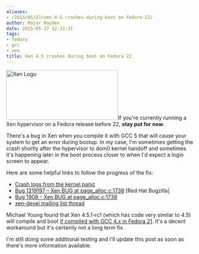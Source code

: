 ```yaml
---
aliases:
- /2015/05/27/xen-4-5-crashes-during-boot-on-fedora-22/
author: Major Hayden
date: 2015-05-27 12:33:21
tags:
- fedora
- gcc
- xen
title: Xen 4.5 crashes during boot on Fedora 22
---
```


[<img src="https://major.io/wp-content/uploads/2012/06/xen_logo_small-300x133.png" alt="Xen Logo" width="300" height="133" class="alignright size-medium wp-image-3397" srcset="https://major.io/wp-content/uploads/2012/06/xen_logo_small-300x133.png 300w, https://major.io/wp-content/uploads/2012/06/xen_logo_small.png 800w" sizes="(max-width: 300px) 100vw, 300px" />][1]If you're currently running a Xen hypervisor on a Fedora release before 22, **stay put for now**.

There's a bug in Xen when you compile it with GCC 5 that will cause your system to get an error during bootup. In my case, I'm sometimes getting the crash shortly after the hypervisor to dom0 kernel handoff and sometimes it's happening later in the boot process closer to when I'd expect a login screen to appear.

Here are some helpful links to follow the progress of the fix:

  * [Crash logs from the kernel panic][2]
  * [Bug 1219197 &#8211; Xen BUG at page_alloc.c:1738][3] [Red Hat Bugzilla]
  * [Bug 1908 &#8211; Xen BUG at page_alloc.c:1738][4]
  * [xen-devel mailing list thread][5]

Michael Young found that Xen 4.5.1-rc1 (which has code very similar to 4.5) will compile and boot [if compiled with GCC 4.x in Fedora 21][6]. It's a decent workaround but it's certainly not a long term fix.

I'm still doing some additional testing and I'll update this post as soon as there's more information available.

 [1]: https://major.io/wp-content/uploads/2012/06/xen_logo_small.png
 [2]: https://gist.github.com/major/baa0e2eee7de51a2bcd1
 [3]: https://bugzilla.redhat.com/show_bug.cgi?id=1219197
 [4]: http://bugzilla.xensource.com/bugzilla/show_bug.cgi?id=1908
 [5]: http://lists.xen.org/archives/html/xen-devel/2015-05/msg02604.html
 [6]: http://lists.xen.org/archives/html/xen-devel/2015-05/msg02769.html